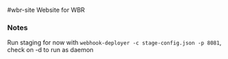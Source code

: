 #wbr-site
Website for WBR

### Notes
Run staging for now with `webhook-deployer -c stage-config.json -p 8081`, check on -d to run as daemon
